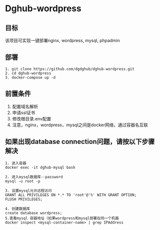 # Dghub-wordpress

## 目标
该项目可实现一键部署nginx, wordpress, mysql, phpadmin
## 部署

```
1. git clone https://github.com/dgdghub/dghub-wordpress.git
2. cd dghub-wordpress
3. docker-compose up -d
```
## 前置条件
1. 配置域名解析
2. 申请ssl证书
3. 修改根目录.env配置
4. 注意，nginx，wordpress，mysql之间是docker网络，通过容器名互联


## 如果出现database connection问题，请按以下步骤解决
```
1. 进入容器
docker exec -it dghub-mysql bash

2. 进入mysql数据库--password
mysql -u root -p

3. 设置mysql允许远程访问
GRANT ALL PRIVILEGES ON *.* TO 'root'@'%' WITH GRANT OPTION;
FLUSH PRIVILEGES;

4. 创建数据库
create database wordpress;
5.查看mysql 容器地址（如果wordpress和mysql部署在同一个机器
docker inspect <mysql-container-name> | grep IPAddress

```